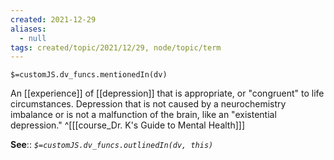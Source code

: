 ```yaml
---
created: 2021-12-29 
aliases:
  - null
tags: created/topic/2021/12/29, node/topic/term
---
```

`$=customJS.dv_funcs.mentionedIn(dv)`

An [[experience]] of [[depression]] that is appropriate, or "congruent" to life circumstances. Depression that is not caused by a neurochemistry imbalance or is not a malfunction of the brain, like an "existential depression."
 ^[[[course_Dr. K's Guide to Mental Health]]]

**See**::
*`$=customJS.dv_funcs.outlinedIn(dv, this)`*